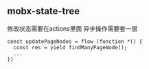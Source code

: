 ## mobx-state-tree

修改状态需要在actions里面
异步操作需要套一层

```tsx
const updatePageNodes = flow (function *() {
  const res = yield findManyPageNode();
  ...
})
```
